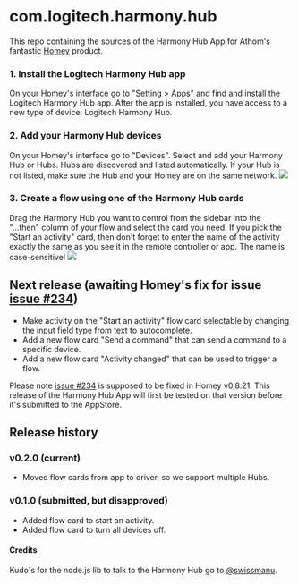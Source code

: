 # com.logitech.harmony.hub
This repo containing the sources of the Harmony Hub App for Athom's fantastic [Homey](http://www.athom.com) product.

### 1. Install the Logitech Harmony Hub app
On your Homey's interface go to "Setting > Apps" and find and install the Logitech Harmony Hub app.
After the app is installed, you have access to a new type of device: Logitech Harmony Hub.

### 2. Add your Harmony Hub devices
On your Homey's interface go to "Devices". Select and add your Harmony Hub or Hubs. Hubs are discovered and listed automatically. If your Hub is not listed, make sure the Hub and your Homey are on the same network.
![](https://github.com/netactivenl/com.logitech.harmony.hub/raw/master/assets/images/devices.png)

### 3. Create a flow using one of the Harmony Hub cards
Drag the Harmony Hub you want to control from the sidebar into the "...then" column of your flow and select the card you need. 
If you pick the "Start an activity" card, then don't forget to enter the name of the activity exactly the same as you see it in the remote controller or app. The name is case-sensitive!
![](https://github.com/netactivenl/com.logitech.harmony.hub/raw/master/assets/images/example_flow.png)

## Next release (awaiting Homey's fix for issue [issue #234](https://github.com/athombv/homey/issues/234))

* Make activity on the "Start an activity" flow card selectable by changing the input field type from text to autocomplete.
* Add a new flow card "Send a command" that can send a command to a specific device.
* Add a new flow card "Activity changed" that can be used to trigger a flow.

Please note [issue #234](https://github.com/athombv/homey/issues/234) is supposed to be fixed in Homey v0.8.21. 
This release of the Harmony Hub App will first be tested on that version before it's submitted to the AppStore.

## Release history

### v0.2.0 (current)
* Moved flow cards from app to driver, so we support multiple Hubs.

### v0.1.0 (submitted, but disapproved)
* Added flow card to start an activity.
* Added flow card to turn all devices off.

#### Credits
Kudo's for the node.js lib to talk to the Harmony Hub go to [@swissmanu](https://github.com/swissmanu).